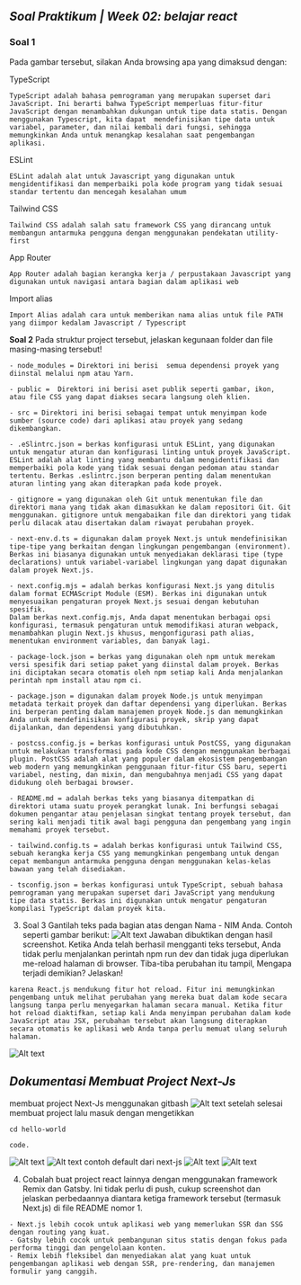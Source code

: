 ## ***Soal Praktikum | Week 02: belajar react***

### **Soal 1**
Pada gambar tersebut, silakan Anda browsing apa yang dimaksud dengan:

TypeScript
```
TypeScript adalah bahasa pemrograman yang merupakan superset dari JavaScript. Ini berarti bahwa TypeScript memperluas fitur-fitur JavaScript dengan menambahkan dukungan untuk tipe data statis. Dengan menggunakan Typescript, kita dapat  mendefinisikan tipe data untuk variabel, parameter, dan nilai kembali dari fungsi, sehingga memungkinkan Anda untuk menangkap kesalahan saat pengembangan aplikasi.
```
ESLint
```
ESLint adalah alat untuk Javascript yang digunakan untuk mengidentifikasi dan memperbaiki pola kode program yang tidak sesuai standar tertentu dan mencegah kesalahan umum
```

Tailwind CSS
```
Tailwind CSS adalah salah satu framework CSS yang dirancang untuk membangun antarmuka pengguna dengan menggunakan pendekatan utility-first
```
App Router
```
App Router adalah bagian kerangka kerja / perpustakaan Javascript yang digunakan untuk navigasi antara bagian dalam aplikasi web
```
Import alias
```
Import Alias adalah cara untuk memberikan nama alias untuk file PATH yang diimpor kedalam Javascript / Typescript
```

**Soal 2**
Pada struktur project tersebut, jelaskan kegunaan folder dan file masing-masing tersebut!
```
- node_modules = Direktori ini berisi  semua dependensi proyek yang diinstal melalui npm atau Yarn.

- public =  Direktori ini berisi aset publik seperti gambar, ikon, atau file CSS yang dapat diakses secara langsung oleh klien.

- src = Direktori ini berisi sebagai tempat untuk menyimpan kode sumber (source code) dari aplikasi atau proyek yang sedang dikembangkan.

- .eSlintrc.json = berkas konfigurasi untuk ESLint, yang digunakan untuk mengatur aturan dan konfigurasi linting untuk proyek JavaScript. ESLint adalah alat linting yang membantu dalam mengidentifikasi dan memperbaiki pola kode yang tidak sesuai dengan pedoman atau standar tertentu. Berkas .eslintrc.json berperan penting dalam menentukan aturan linting yang akan diterapkan pada kode proyek.

- gitignore = yang digunakan oleh Git untuk menentukan file dan direktori mana yang tidak akan dimasukkan ke dalam repositori Git. Git menggunakan. gitignore untuk mengabaikan file dan direktori yang tidak perlu dilacak atau disertakan dalam riwayat perubahan proyek.

- next-env.d.ts = digunakan dalam proyek Next.js untuk mendefinisikan tipe-tipe yang berkaitan dengan lingkungan pengembangan (environment). Berkas ini biasanya digunakan untuk menyediakan deklarasi tipe (type declarations) untuk variabel-variabel lingkungan yang dapat digunakan dalam proyek Next.js.

- next.config.mjs = adalah berkas konfigurasi Next.js yang ditulis dalam format ECMAScript Module (ESM). Berkas ini digunakan untuk menyesuaikan pengaturan proyek Next.js sesuai dengan kebutuhan spesifik.
Dalam berkas next.config.mjs, Anda dapat menentukan berbagai opsi konfigurasi, termasuk pengaturan untuk memodifikasi aturan webpack, menambahkan plugin Next.js khusus, mengonfigurasi path alias, menentukan environment variables, dan banyak lagi.

- package-lock.json = berkas yang digunakan oleh npm untuk merekam versi spesifik dari setiap paket yang diinstal dalam proyek. Berkas ini diciptakan secara otomatis oleh npm setiap kali Anda menjalankan perintah npm install atau npm ci.

- package.json = digunakan dalam proyek Node.js untuk menyimpan metadata terkait proyek dan daftar dependensi yang diperlukan. Berkas ini berperan penting dalam manajemen proyek Node.js dan memungkinkan Anda untuk mendefinisikan konfigurasi proyek, skrip yang dapat dijalankan, dan dependensi yang dibutuhkan.

- postcss.config.js = berkas konfigurasi untuk PostCSS, yang digunakan untuk melakukan transformasi pada kode CSS dengan menggunakan berbagai plugin. PostCSS adalah alat yang populer dalam ekosistem pengembangan web modern yang memungkinkan penggunaan fitur-fitur CSS baru, seperti variabel, nesting, dan mixin, dan mengubahnya menjadi CSS yang dapat didukung oleh berbagai browser.

- README.md = adalah berkas teks yang biasanya ditempatkan di direktori utama suatu proyek perangkat lunak. Ini berfungsi sebagai dokumen pengantar atau penjelasan singkat tentang proyek tersebut, dan sering kali menjadi titik awal bagi pengguna dan pengembang yang ingin memahami proyek tersebut.

- tailwind.config.ts = adalah berkas konfigurasi untuk Tailwind CSS, sebuah kerangka kerja CSS yang memungkinkan pengembang untuk dengan cepat membangun antarmuka pengguna dengan menggunakan kelas-kelas bawaan yang telah disediakan.

- tsconfig.json = berkas konfigurasi untuk TypeScript, sebuah bahasa pemrograman yang merupakan superset dari JavaScript yang mendukung tipe data statis. Berkas ini digunakan untuk mengatur pengaturan kompilasi TypeScript dalam proyek kita.
```
3. Soal 3
Gantilah teks pada bagian atas dengan Nama - NIM Anda. Contoh seperti gambar berikut:
![Alt text](doc/5.jpg)
Jawaban dibuktikan dengan hasil screenshot.
Ketika Anda telah berhasil mengganti teks tersebut, Anda tidak perlu menjalankan perintah npm run dev dan tidak juga diperlukan me-reload halaman di browser. Tiba-tiba perubahan itu tampil, Mengapa terjadi demikian? Jelaskan!
```
karena React.js mendukung fitur hot reload. Fitur ini memungkinkan pengembang untuk melihat perubahan yang mereka buat dalam kode secara langsung tanpa perlu menyegarkan halaman secara manual. Ketika fitur hot reload diaktifkan, setiap kali Anda menyimpan perubahan dalam kode JavaScript atau JSX, perubahan tersebut akan langsung diterapkan secara otomatis ke aplikasi web Anda tanpa perlu memuat ulang seluruh halaman.
``` 

![Alt text](doc/4.jpg)
##

## ***Dokumentasi Membuat Project Next-Js***
membuat project Next-Js menggunakan gitbash
![Alt text](doc/1.jpg)
setelah selesai membuat project lalu masuk dengan mengetikkan
```
cd hello-world

code.
```
![Alt text](doc/2.jpg)
![Alt text](doc/2-1.jpg)
contoh default dari next-js 
![Alt text](doc/3.jpg)
![Alt text](doc/4.jpg)

4. Cobalah buat project react lainnya dengan menggunakan framework Remix dan Gatsby. Ini tidak perlu di push, cukup screenshot dan jelaskan perbedaannya diantara ketiga framework tersebut (termasuk Next.js) di file README nomor 1.
```
- Next.js lebih cocok untuk aplikasi web yang memerlukan SSR dan SSG dengan routing yang kuat.
- Gatsby lebih cocok untuk pembangunan situs statis dengan fokus pada performa tinggi dan pengelolaan konten.
- Remix lebih fleksibel dan menyediakan alat yang kuat untuk pengembangan aplikasi web dengan SSR, pre-rendering, dan manajemen formulir yang canggih.
```


